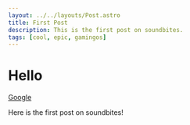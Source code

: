 ```yaml
---
layout: ../../layouts/Post.astro
title: First Post
description: This is the first post on soundbites.
tags: [cool, epic, gamingos]
---
```


# Hello

[Google](https://google.com)

Here is the first post on soundbites!
